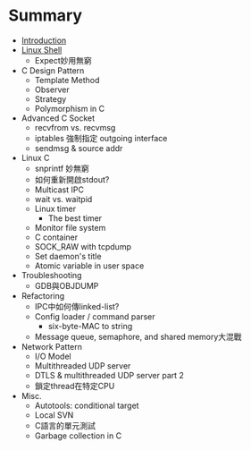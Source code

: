 # Summary

* [Introduction](README.md)
* [Linux Shell](linux_shell.md)
   * Expect妙用無窮
* C Design Pattern 
   * Template Method
   * Observer
   * Strategy
   * Polymorphism in C
* Advanced C Socket
   * recvfrom vs. recvmsg
   * iptables 強制指定 outgoing interface
   * sendmsg & source addr
* Linux C
   * snprintf 妙無窮
   * 如何重新開啟stdout?
   * Multicast IPC
   * wait vs. waitpid
   * Linux timer
       * The best timer
   * Monitor file system
   * C container
   * SOCK_RAW with tcpdump
   * Set daemon's title
   * Atomic variable in user space
* Troubleshooting
   * GDB與OBJDUMP
* Refactoring
   * IPC中如何傳linked-list?
   * Config loader / command parser
       * six-byte-MAC to string
   * Message queue, semaphore, and shared memory大混戰
* Network Pattern
   * I/O Model
   * Multithreaded UDP server
   * DTLS & multithreaded UDP server part 2
   * 鎖定thread在特定CPU
* Misc.
   * Autotools: conditional target
   * Local SVN
   * C語言的單元測試
   * Garbage collection in C

